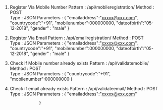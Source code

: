 1. Register Via Mobile Number
	Pattern 	: /api/mobileregistration/
	Method  	: POST    
	Type    	: JSON
	Parameters 	: {
					"emailaddress":"xxxxx@xxx.com",
					"countrycode":"+91",
					"mobilenumber":000000000,
					"dateofbirth":"05-12-2018",
					"gender"	 : "male"
					}
2. Register Via Email
	Pattern 	: /api/emailregistration/
	Method  	: POST    
	Type    	: JSON
	Parameters 	: {
					"emailaddress":"xxxxx@xxx.com",
					"countrycode":"+91",
					"mobilenumber":000000000,
					"dateofbirth":"05-12-2018",
					"gender"	 : "male"
					}
					
3. Check if Mobile number already exists
	Pattern 	: /api/validatemobile/
	Method  	: POST    
	Type    	: JSON
	Parameters 	: {
					"countrycode":"+91",
					"mobilenumber":000000000
				}
					
4. Check if email already exists
	Pattern 	: /api/validateemail/
	Method  	: POST    
	Type    	: JSON
	Parameters 	: {
					"emailaddress":"xxxxx@xxx.com"
					
					}